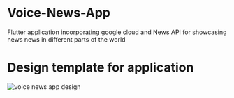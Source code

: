 # Voice-News-App
Flutter application  incorporating google cloud and News API  for showcasing news news in different parts of the world

# Design template for application
![voice news app design](https://github.com/namsi-lia/Voice-News-App/assets/57127948/4cd2b9b4-6b0d-45e8-a019-ca68bd5d3c47)
